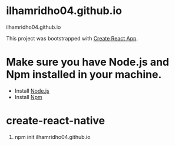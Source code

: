# ilhamridho04.github.io
ilhamridho04.github.io

This project was bootstrapped with [Create React App](https://github.com/facebook/create-react-app).

# Make sure you have Node.js and Npm installed in your machine.
- Install [Node.js](https://nodejs.org/en/)
- Install [Npm](https://nodejs.org/en/)

# create-react-native
1. npm init ilhamridho04.github.io
